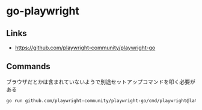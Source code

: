 # go-playwright
## Links
- https://github.com/playwright-community/playwright-go

## Commands
ブラウザだとかは含まれていないようで別途セットアップコマンドを叩く必要がある
```bash
go run github.com/playwright-community/playwright-go/cmd/playwright@latest install --with-deps
```